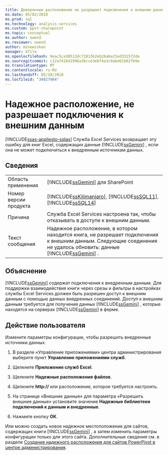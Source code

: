 ```yaml
---
title: Доверенные расположение не разрешает подключения к внешним данным | Документы Microsoft
ms.date: 05/02/2018
ms.prod: sql
ms.technology: analysis-services
ms.custom: ppvt-sharepoint
ms.topic: conceptual
ms.author: owend
ms.reviewer: owend
author: minewiskan
manager: kfile
ms.openlocfilehash: 9eac5ca30513dc72813b2eb26aba21ed331572de
ms.sourcegitcommit: c12a7416d1996a3bcce3ebf4a3c9abe61b02fb9e
ms.translationtype: MT
ms.contentlocale: ru-RU
ms.lasthandoff: 05/10/2018
ms.locfileid: "34027984"
---
```

# <a name="trusted-location-does-not-allow-external-data-connections"></a>Надежное расположение, не разрешает подключения к внешним данным
[!INCLUDE[ssas-appliesto-sqlas](../../includes/ssas-appliesto-sqlas.md)]
  Служба Excel Services возвращает эту ошибку для книг Excel, содержащих данные [!INCLUDE[ssGemini](../../includes/ssgemini-md.md)] , если она не может подключиться к внедренным источникам данных.  
  
## <a name="details"></a>Сведения  
  
|||  
|-|-|  
|Область применения|[!INCLUDE[ssGemini](../../includes/ssgemini-md.md)] для SharePoint|  
|Номер версии продукта|[!INCLUDE[ssKilimanjaro](../../includes/sskilimanjaro-md.md)], [!INCLUDE[ssSQL11](../../includes/sssql11-md.md)], [!INCLUDE[ssSQL14](../../includes/sssql14-md.md)]|  
|Причина|Служба Excel Services настроена так, чтобы отказывать в доступе к внешним данным.|  
|Текст сообщения|Надежное расположение, в котором находится книга, не разрешает подключения к внешним данным. Следующие соединения не удалось обновить: данные [!INCLUDE[ssGemini](../../includes/ssgemini-md.md)] .|  
  
## <a name="explanation"></a>Объяснение  
 [!INCLUDE[ssGemini](../../includes/ssgemini-md.md)] содержат подключения к внедренным данным. Для поддержки взаимодействия книги через срезы и фильтры в настройках службы Excel Services должен быть разрешен доступ к внешним данным с помощью данных внедренных соединений. Доступ к внешним данным требуется для получения данных [!INCLUDE[ssGemini](../../includes/ssgemini-md.md)] , которые находятся на серверах [!INCLUDE[ssGemini](../../includes/ssgemini-md.md)] в ферме.  
  
## <a name="user-action"></a>Действие пользователя  
 Измените параметры конфигурации, чтобы разрешить внедренные источники данных.  
  
1.  В разделе «Управление приложениями» центра администрирования выберите пункт **Управление приложениями служб**.  
  
2.  Щелкните **Приложение служб Excel**.  
  
3.  Щелкните **Надежные расположения файлов**.  
  
4.  Щелкните **http://** или расположение, которое требуется настроить.  
  
5.  На странице «Внешние данные» для параметра «Разрешить внешние данные» установите значение **Надежные библиотеки подключений к данным и внедренные**.  
  
6.  Нажмите кнопку **ОК**.  
  
 Или можно создать новое надежное местоположение для сайтов, содержащих книги [!INCLUDE[ssGemini](../../includes/ssgemini-md.md)] , а затем изменить параметры конфигурации только для этого сайта. Дополнительные сведения см. в разделе [Создание надежного расположения для сайтов PowerPivot в центре администрирования](../../analysis-services/power-pivot-sharepoint/create-a-trusted-location-for-power-pivot-sites-in-central-administration.md).  
  
  
